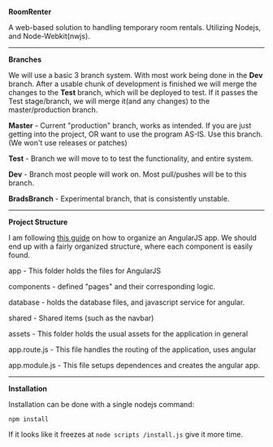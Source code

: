**RoomRenter**

A web-based solution to handling temporary room rentals.
Utilizing Nodejs, and Node-Webkit(nwjs).

---
**Branches**

We will use a basic 3 branch system. With most work being done in the
**Dev** branch. After a usable chunk of development is finished we will merge
the changes to the **Test** branch, which will be deployed to test.
If it passes the Test stage/branch, we will merge it(and any changes) to
the master/production branch.

**Master** - Current "production" branch, works as intended. If you are just
getting into the project, OR want to use the program AS-IS. Use this
branch. (We won't use releases or patches)

**Test** - Branch we will move to to test the functionality, and entire
system.

**Dev** - Branch most people will work on. Most pull/pushes will be to
this branch.

**BradsBranch** - Experimental branch, that is consistently unstable.  

---
**Project Structure**

I am following [this guide](https://scotch.io/tutorials/angularjs-best-practices-directory-structure) on how to organize an AngularJS app.
We should end up with a fairly organized structure, where each component
is easily found.

app - This folder holds the files for AngularJS

  components - defined "pages" and their corresponding logic.

  database - holds the database files, and javascript service for angular.

  shared - Shared items (such as the navbar)

assets - This folder holds the usual assets for the application in general

app.route.js - This file handles the routing of the application, uses angular

app.module.js - This file setups dependences and creates the angular app.

---
**Installation**

Installation can be done with a single nodejs command:

`npm install`

If it looks like it freezes at `node scripts /install.js` give it more time.
